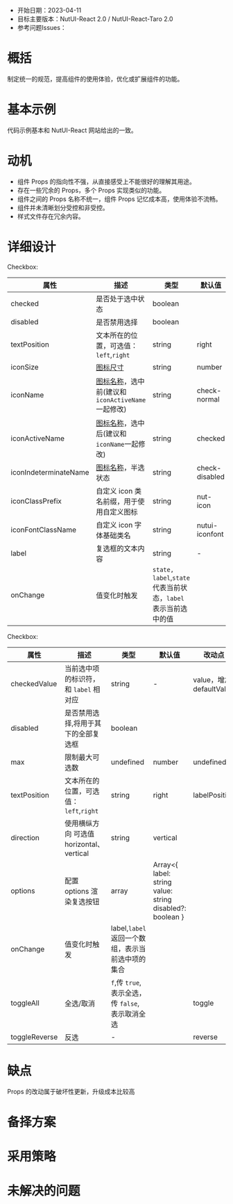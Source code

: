 - 开始日期：2023-04-11
- 目标主要版本：NutUI-React 2.0 / NutUI-React-Taro 2.0
- 参考问题Issues：

# 概括

制定统一的规范，提高组件的使用体验，优化或扩展组件的功能。


# 基本示例

代码示例基本和 NutUI-React 网站给出的一致。


# 动机

- 组件 Props 的指向性不强，从直接感受上不能很好的理解其用途。
- 存在一些冗余的 Props，多个 Props 实现类似的功能。
- 组件之间的 Props 名称不统一，组件 Props 记忆成本高，使用体验不流畅。
- 组件并未清晰划分受控和非受控。
- 样式文件存在冗余内容。


# 详细设计


Checkbox:

| 属性 | 描述 | 类型 | 默认值 | 改动点 |
| --- | --- | --- | --- | --- |
| checked | 是否处于选中状态 | boolean |  | 增加 defaultChecked |
| disabled | 是否禁用选择 | boolean |  |  |
| textPosition | 文本所在的位置，可选值：`left`,`right` | string | right | labelPostion |
| iconSize | [图标尺寸](#/icon) | string | number | 18 | 删 |
| iconName | [图标名称](#/icon)，选中前(建议和`iconActiveName`一起修改) | string | check-normal | icon 和 activeIcon 、indeterminateIcon 合并成函数 ？？ |
| iconActiveName | [图标名称](#/icon)，选中后(建议和`iconName`一起修改) | string | checked | activeIcon |
| iconIndeterminateName | [图标名称](#/icon)，半选状态 | string | check-disabled | indeterminateIcon |
| iconClassPrefix | 自定义 icon 类名前缀，用于使用自定义图标 | string | nut-icon | 删 |
| iconFontClassName | 自定义 icon 字体基础类名 | string | nutui-iconfont | 删 |
| label | 复选框的文本内容 | string | - | 增加 value ，用于 group 模式 |
| onChange | 值变化时触发 | `state, label`,`state`代表当前状态，`label`表示当前选中的值 |  |  |

Checkbox:
    
| 属性 | 描述 | 类型 | 默认值 | 改动点 |
| --- | --- | --- | --- | --- |
| checkedValue | 当前选中项的标识符，和 `label` 相对应 | string | - | value，增加 defaultValue |
| disabled | 是否禁用选择,将用于其下的全部复选框 | boolean |  |  |
| max | 限制最大可选数 | undefined | number | undefined |  |
| textPosition | 文本所在的位置，可选值：`left`,`right` | string | right | labelPosition |
| direction | 使用横纵方向 可选值 horizontal、vertical | string | vertical |  |
| options | 配置 options 渲染复选按钮 | array | Array<{ label: string value: string disabled?: boolean } |  |
| onChange | 值变化时触发 | label,`label`返回一个数组，表示当前选中项的集合 |  |  |
| toggleAll | 全选/取消 | `f`,传 `true`,表示全选，传 `false`,表示取消全选 |  | toggle |
| toggleReverse | 反选 | - |  | reverse |


# 缺点

Props 的改动属于破坏性更新，升级成本比较高

# 备择方案


# 采用策略


# 未解决的问题

